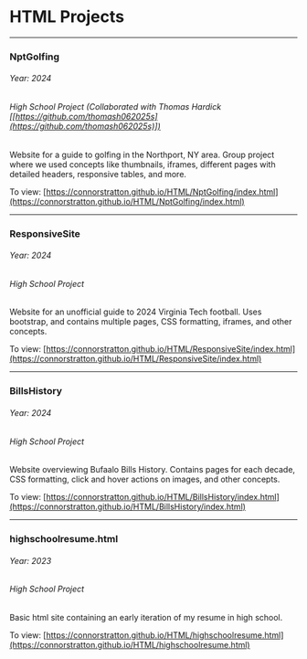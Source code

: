 # HTML Projects

-----------------------

### NptGolfing
###### Year: 2024
###### High School Project (Collaborated with Thomas Hardick [[https://github.com/thomash062025s](https://github.com/thomash062025s)])

Website for a guide to golfing in the Northport, NY area. Group project where we used concepts like thumbnails, iframes, different pages with detailed headers, responsive tables, and more.  

To view: [https://connorstratton.github.io/HTML/NptGolfing/index.html](https://connorstratton.github.io/HTML/NptGolfing/index.html)  

-----------------------

### ResponsiveSite
###### Year: 2024
###### High School Project

Website for an unofficial guide to 2024 Virginia Tech football. Uses bootstrap, and contains multiple pages, CSS formatting, iframes, and other concepts.  

To view: [https://connorstratton.github.io/HTML/ResponsiveSite/index.html](https://connorstratton.github.io/HTML/ResponsiveSite/index.html)  

-----------------------

### BillsHistory
###### Year: 2024
###### High School Project

Website overviewing Bufaalo Bills History. Contains pages for each decade, CSS formatting, click and hover actions on images, and other concepts.  

To view: [https://connorstratton.github.io/HTML/BillsHistory/index.html](https://connorstratton.github.io/HTML/BillsHistory/index.html)  

-----------------------

### highschoolresume.html
###### Year: 2023
###### High School Project

Basic html site containing an early iteration of my resume in high school.  

To view: [https://connorstratton.github.io/HTML/highschoolresume.html](https://connorstratton.github.io/HTML/highschoolresume.html)  


